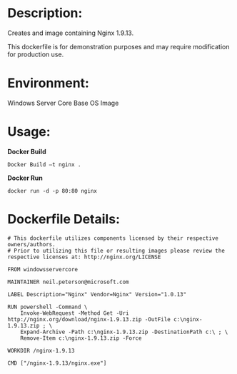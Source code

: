 # Description:

Creates and image containing Nginx 1.9.13.

This dockerfile is for demonstration purposes and may require modification for production use. 

# Environment:

Windows Server Core Base OS Image

# Usage:

**Docker Build**

```
Docker Build –t nginx .
```

**Docker Run**

```
docker run -d -p 80:80 nginx
```

# Dockerfile Details:
```
# This dockerfile utilizes components licensed by their respective owners/authors.
# Prior to utilizing this file or resulting images please review the respective licenses at: http://nginx.org/LICENSE

FROM windowsservercore

MAINTAINER neil.peterson@microsoft.com

LABEL Description="Nginx" Vendor=Nginx" Version="1.0.13"

RUN powershell -Command \
	Invoke-WebRequest -Method Get -Uri http://nginx.org/download/nginx-1.9.13.zip -OutFile c:\nginx-1.9.13.zip ; \
	Expand-Archive -Path c:\nginx-1.9.13.zip -DestinationPath c:\ ; \
	Remove-Item c:\nginx-1.9.13.zip -Force

WORKDIR /nginx-1.9.13

CMD ["/nginx-1.9.13/nginx.exe"]

```

